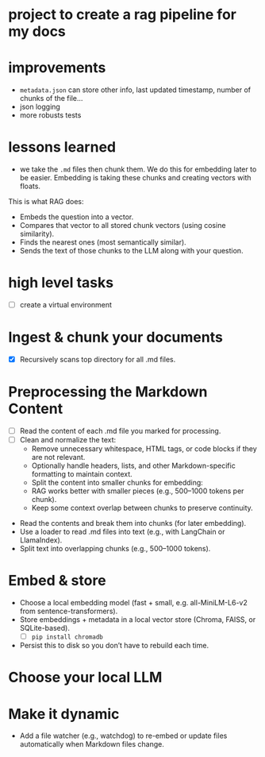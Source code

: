 # project to create a rag pipeline for my docs

# improvements

- `metadata.json` can store other info, last updated timestamp, number of chunks of the file...
- json logging
- more robusts tests

# lessons learned

- we take the `.md` files then chunk them. We do this for embedding later to be easier. Embedding is taking these chunks and creating vectors with floats.

This is what RAG does:

- Embeds the question into a vector.
- Compares that vector to all stored chunk vectors (using cosine similarity).
- Finds the nearest ones (most semantically similar).
- Sends the text of those chunks to the LLM along with your question.

# high level tasks

- [ ] create a virtual environment


# Ingest & chunk your documents

- [x] Recursively scans top directory for all .md files.

# Preprocessing the Markdown Content

- [ ] Read the content of each .md file you marked for processing.
- [ ] Clean and normalize the text:
  - Remove unnecessary whitespace, HTML tags, or code blocks if they are not relevant.
  - Optionally handle headers, lists, and other Markdown-specific formatting to maintain context.
  - Split the content into smaller chunks for embedding:
  - RAG works better with smaller pieces (e.g., 500–1000 tokens per chunk).
  - Keep some context overlap between chunks to preserve continuity.

- Read the contents and break them into chunks (for later embedding).
- Use a loader to read .md files into text (e.g., with LangChain or LlamaIndex).
- Split text into overlapping chunks (e.g., 500–1000 tokens).




# Embed & store

- Choose a local embedding model (fast + small, e.g. all-MiniLM-L6-v2 from sentence-transformers).
- Store embeddings + metadata in a local vector store (Chroma, FAISS, or SQLite-based).
  - [ ] `pip install chromadb`

- Persist this to disk so you don’t have to rebuild each time.

# Choose your local LLM

# Make it dynamic

- Add a file watcher (e.g., watchdog) to re-embed or update files automatically when Markdown files change.

